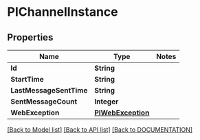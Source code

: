 # PIChannelInstance

## Properties
Name | Type | Notes
------------ | ------------- | -------------
**Id** | **String**
**StartTime** | **String**
**LastMessageSentTime** | **String**
**SentMessageCount** | **Integer**
**WebException** | **[**PIWebException**](../models/PIWebException.md)**

[[Back to Model list]](../../DOCUMENTATION.md#documentation-for-models) [[Back to API list]](../../DOCUMENTATION.md#documentation-for-api-endpoints) [[Back to DOCUMENTATION]](../../DOCUMENTATION.md)
